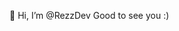 👋 Hi, I’m @RezzDev
Good to see you :)

<!---
RezzDev/RezzDev is a ✨ special ✨ repository because its `README.md` (this file) appears on your GitHub profile.
You can click the Preview link to take a look at your changes.
--->
